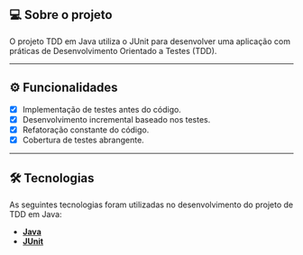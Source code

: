 ## 💻 Sobre o projeto

O projeto TDD em Java utiliza o JUnit para desenvolver uma aplicação com práticas de Desenvolvimento Orientado a Testes (TDD).

---

## ⚙️ Funcionalidades

- [x] Implementação de testes antes do código.
- [x] Desenvolvimento incremental baseado nos testes.
- [x] Refatoração constante do código.
- [x] Cobertura de testes abrangente.

---

## 🛠 Tecnologias

As seguintes tecnologias foram utilizadas no desenvolvimento do projeto de TDD em Java:

- **[Java](https://www.oracle.com/java)**
- **[JUnit](https://junit.org)**
